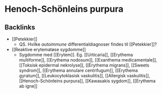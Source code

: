 # Henoch-Schönleins purpura

## Backlinks
* [[Petekkier]]
	* QS. Hvilke *autoimmune* differentialdiagnoser findes til [[Petekkier]]?
* [[Reaktive erytematøse sygdomme]]
	* Sygdomme med [[Erytem]]. Eg. [[Urticaria]], [[Erythema multiforme]], [[Erythema nodosum]], [[Exanthema medicamentale]], [[Toksisk epidermal nekrolyse]], [[Erythema migrans]], [[Sweets syndrom]], [[Erythema annulare centrifugum]], [[Erythema gyratum]], [[Leukocytoklasisk vaskulitis]], [[Allergisk vaskulitis]], [[Henoch-Schönleins purpura]], [[Kawasakis sygdom]], [[Erythema ab igne]]

<!-- {BearID:E3D9FD6E-2327-4473-88FC-AAF3A86558CD-21575-000025F66E1BB885} -->
